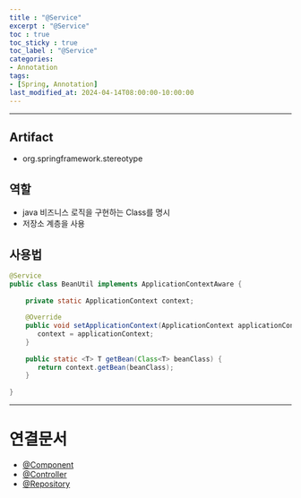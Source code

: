 ```yaml
---
title : "@Service"
excerpt : "@Service"
toc : true
toc_sticky : true
toc_label : "@Service"
categories:
- Annotation
tags:
- [Spring, Annotation]
last_modified_at: 2024-04-14T08:00:00-10:00:00
---
```

  
---
  
## Artifact
- org.springframework.stereotype
  
## 역할
- java 비즈니스 로직을 구현하는 Class를 명시
- 저장소 계층을 사용
  
## 사용법
  
```java
@Service  
public class BeanUtil implements ApplicationContextAware {  
  
    private static ApplicationContext context;  
  
    @Override  
    public void setApplicationContext(ApplicationContext applicationContext) throws BeansException {  
       context = applicationContext;  
    }  
  
    public static <T> T getBean(Class<T> beanClass) {  
       return context.getBean(beanClass);  
    }  
  
}
```

---
  
# 연결문서
- [@Component](../../annotation/annotation-@Component)
- [@Controller](../../annotation/annotation-@Controller)
- [@Repository](../../annotation/annotation-@Repository)